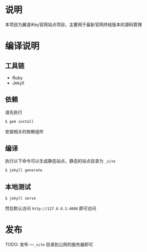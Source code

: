 # 说明

本项目为翼道iKey官网站点项目，主要用于最新官网终结版本的源码管理

# 编译说明

## 工具链

* Ruby
* Jekyll

## 依赖

请先执行

```bash
$ gem install
```

安装相关的依赖组件

## 编译

执行以下命令可以生成静态站点，静态的站点目录为 `_site`

```bash
$ jekyll generate
```

## 本地测试

```bash
$ jekyll serve
```

然后默认访问 `http://127.0.0.1:4000` 即可访问

# 发布

TODO: 发布 —`_site` 目录到公网的服务器即可
